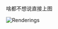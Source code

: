 啥都不想说直接上图

![Renderings](http://7xjwjf.com1.z0.glb.clouddn.com/gif/android/1440054823uk2wbzd1_tuhaokuai_com_0x0.gif)  
